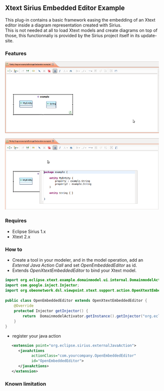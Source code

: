 Xtext Sirius Embedded Editor Example
------------------------------------

This plug-in contains a basic framework easing the embedding of an Xtext editor inside a diagram representation created with Sirius.  
This is not needed at all to load Xtext models and create diagrams on top of those, this functionnaliy is provided by the Sirius project itself in its update-site.


### Features

![Screenshot of diagram without embedded text editor](screenshot-diagram+text.png "Screenshot without the text editor")


![Screenshot of diagram with embedded text editor](screenshot-diagram.png "Screenshot with the text editor")



### Requires

- Eclipse Sirius 1.x
- Xtext 2.x

### How to 

- Create a tool in your modeler, and in the model operation, add an _External Java Action Call_ and set _OpenEmbeddedEditor_ as id.
- Extends _OpenXtextEmbeddedEditor_ to bind your Xtext model.

```java
import org.eclipse.xtext.example.domainmodel.ui.internal.DomainmodelActivator;
import com.google.inject.Injector;
import org.obeonetwork.dsl.viewpoint.xtext.support.action.OpenXtextEmbeddedEditor;

public class OpenEmbeddedEditor extends OpenXtextEmbeddedEditor {
	@Override
	protected Injector getInjector() {
		return  DomainmodelActivator.getInstance().getInjector("org.eclipse.xtext.example.domainmodel.Domainmodel");
	}
}
```

- register your java action

```xml
   <extension point="org.eclipse.sirius.externalJavaAction">
      <javaActions
            actionClass="com.yourcompany.OpenEmbeddedEditor"
            id="OpenEmbeddedEditor">
      </javaActions>
   </extension>
```


### Known limitation
